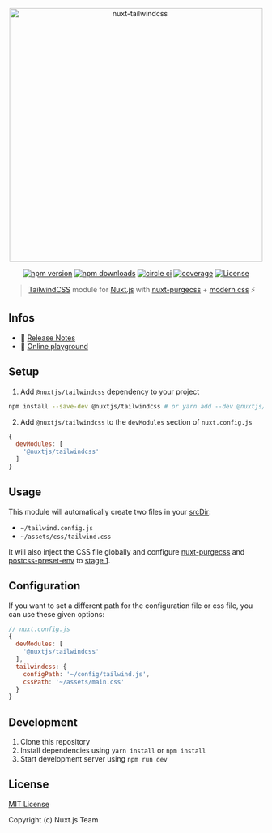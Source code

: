 <p align="center"><img src="https://user-images.githubusercontent.com/904724/59274615-fcef5780-8c5a-11e9-8b17-5c4915895144.png" alt="nuxt-tailwindcss" width="500"/></p>
<p align="center">
  <a href="https://npmjs.com/package/@nuxtjs/tailwindcss"><img src="https://img.shields.io/npm/dt/@nuxtjs/tailwindcss.svg?style=flat-square" alt="npm version"></a>
  <a href="https://npmjs.com/package/@nuxtjs/tailwindcss"><img src="https://img.shields.io/npm/v/@nuxtjs/tailwindcss/latest.svg?style=flat-square" alt="npm downloads"></a>
  <a href="https://circleci.com/gh/nuxt-community/nuxt-tailwindcss"><img src="https://img.shields.io/circleci/project/github/nuxt-community/nuxt-tailwindcss.svg?style=flat-square" alt="circle ci"></a>
  <a href="https://codecov.io/gh/nuxt-community/nuxt-tailwindcss"><img src="https://img.shields.io/codecov/c/github/nuxt-community/nuxt-tailwindcss.svg?style=flat-square" alt="coverage"></a>
  <a href="https://www.npmjs.com/package/@nuxtjs/tailwindcss"><img src="https://badgen.net/npm/license/@nuxtjs/tailwindcss" alt="License"></a>
</p>

> [TailwindCSS](https://tailwindcss.com) module for [Nuxt.js](https://nuxtjs.org) with [nuxt-purgecss](https://github.com/Developmint/nuxt-purgecss) + [modern css](https://tailwindcss.com/docs/using-with-preprocessors#future-css-features) ⚡️

## Infos

- 📖 [Release Notes](./CHANGELOG.md)
- 🏀 [Online playground](https://codesandbox.io/s/o4vn5pvp7q)

## Setup

1. Add `@nuxtjs/tailwindcss` dependency to your project
```bash
npm install --save-dev @nuxtjs/tailwindcss # or yarn add --dev @nuxtjs/tailwindcss
```

2. Add `@nuxtjs/tailwindcss` to the `devModules` section of `nuxt.config.js`
```js
{
  devModules: [
    '@nuxtjs/tailwindcss'
  ]
}
```

## Usage

This module will automatically create two files in your [srcDir](https://nuxtjs.org/api/configuration-srcdir):
- `~/tailwind.config.js`
- `~/assets/css/tailwind.css`

It will also inject the CSS file globally and configure [nuxt-purgecss](https://github.com/Developmint/nuxt-purgecss) and [postcss-preset-env](https://preset-env.cssdb.org) to [stage 1](https://preset-env.cssdb.org/features#stage-1).

## Configuration

If you want to set a different path for the configuration file or css file, you can use these given options:

```js
// nuxt.config.js
{
  devModules: [
    '@nuxtjs/tailwindcss'
  ],
  tailwindcss: {
    configPath: '~/config/tailwind.js',
    cssPath: '~/assets/main.css'
  }
}
```

## Development

1. Clone this repository
2. Install dependencies using `yarn install` or `npm install`
3. Start development server using `npm run dev`

## License

[MIT License](./LICENSE)

Copyright (c) Nuxt.js Team
